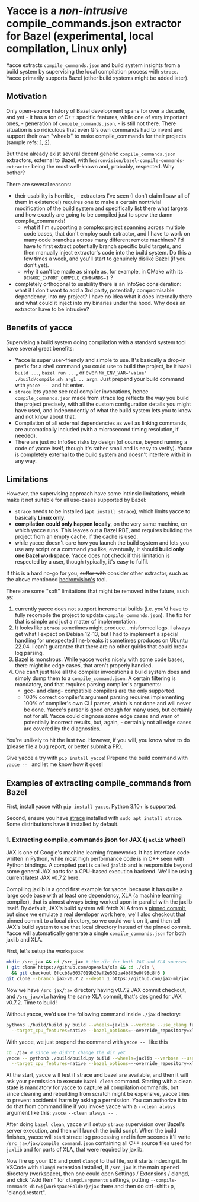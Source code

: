 # Yacce is a *non-intrusive* compile_commands.json extractor for Bazel (experimental, local compilation, Linux only)

Yacce extracts `compile_commands.json` and build system insights from a build system by supervising
the local compilation process with `strace`. Yacce primarily supports Bazel (other build systems
might be added later).

## Motivation

Only open-source history of Bazel development spans for over a decade, and yet - it has a ton of C++
specific features, while one of very important ones, - generation of `compile_commands.json`, - is
still not there. There situation is so ridiculous that even G's own commands had to invent and
support their own "wheels" to make compile_commands for their projects (sample refs: [1](https://openxla.org/xla/lsp#how_do_i_generate_compile_commandsjson_for_xla_source_code),
[2](https://cs.opensource.google/pigweed/pigweed/+/master:pw_ide/py/pw_ide/compile_commands_generator.py)).

But there already exist several decent generic `compile_commands.json` extractors, external to Bazel,
with `hedronvision/bazel-compile-commands-extractor` being the most well-known and, probably, respected.
Why bother?

There are several reasons:
- their usability is horrible, - extractors I've seen (I don't claim I saw all
of them in existence!) requires one to make a certain nontrivial modification of the build system
and specifically list there what targets and how exactly are going to be compiled just to spew the
damn compile_commands!
    - what if I'm supporting a complex project spanning across multiple code bases, that don't employ
    such extractor, and I have to work on many code branches across many different remote machines?
    I'd have to first extract potentially branch specific build targets, and then manually inject
    extractor's code into the build system. Do this a few times a week, and you'll start to genuinely
    dislike Bazel (if you don't yet).
    - why it can't be made as simple as, for example, in CMake with its `-DCMAKE_EXPORT_COMPILE_COMMANDS=1` ?
- completely orthogonal to usability there is an InfoSec consideration: what if I don't want to add
a 3rd party, potentially compromisable dependency, into my project? I have no idea what it does
internally there and what could it inject into my binaries under the hood. Why does an extractor
have to be intrusive?

## Benefits of yacce

Supervising a build system doing compilation with a standard system tool have several great benefits:
- Yacce is super user-friendly and simple to use. It's basically a drop-in prefix for a shell command
you could use to build the project, be it `bazel build ...`, `bazel run ...`, or even
`MY_ENV_VAR="value" ./build/compile.sh arg1 .. argn`. Just prepend your build command with `yacce -- ` and hit enter.
- `strace` lets yacce see real compiler invocations, hence `compile_commands.json` made from strace
log reflects the way you build the project precisely, with all the custom configuration details
you might have used, and independently of what the build system lets you to know and not know about that.
- Compilation of all external dependencies as well as linking commands, are automatically included (with a
microsecond timing resolution, if needed).
- There are just no InfoSec risks by design (of course, beyond running a code of yacce itself,
though it's rather small and is easy to verify). Yacce is completely external to the build system and
doesn't interfere with it in any way.

## Limitations

However, the supervising approach have some intrinsic limitations, which make it not suitable
for all use-cases supported by Bazel:

- `strace` needs to be installed (`apt install strace`), which limits yacce to basically **Linux only**.
- **compilation could only happen locally**, on the very same machine, on which yacce runs. This
leaves out a Bazel RBE, and requires building the project from an empty cache, if the cache is used.
- while yacce doesn't care how you launch the build system and lets you use any script or a command
you like, eventually, it should **build only one Bazel workspace**. Yacce does not check if this
limitation is respected by a user, though typically, it's easy to fulfil.

If this is a hard no-go for you, ~~suffer with~~ consider other extractor, such as the above mentioned
[hedronvision's](https://github.com/hedronvision/bazel-compile-commands-extractor) tool.

There are some "soft" limitations that might be removed in the future, such as:
1. currently yacce does not support incremental builds (i.e. you'd have to fully recompile the
project to update `compile_commands.json`). The fix for that is simple and just a matter of implementation.
2. It looks like `strace` sometimes might produce...misformed logs. I always get what I expect on
Debian 12-13, but I had to implement a special handling for unexpected line-breaks it sometimes
produces on Ubuntu 22.04. I can't guarantee that there are no other quirks that could break log parsing.
3. Bazel is monstrous. While yacce works nicely with some code bases, there might be edge cases, that
aren't properly handled.
4. One can't just take all the compiler invocations a build system does and simply dump them to a
`compile_command.json`. A certain filtering is mandatory, and that requires parsing compiler's arguments:
    - gcc- and clang- compatible compilers are the only supported.
    - 100% correct compiler's argument parsing requires implementing 100% of compiler's own CLI
  parser, which is not done and will never be done. Yacce's parser is good enough for many uses, but
  certainly not for all. Yacce could diagnose some edge cases and warn of potentially
  incorrect results, but, again, - certainly not all edge cases are covered by the diagnostics.

You're unlikely to hit the last two. However, if you will, you know what to do (please file a bug report, or better submit a PR).

Give yacce a try with `pip install yacce`! Prepend the build command with `yacce -- ` and let me know how it goes!

## Examples of extracting compile_commands from Bazel

First, install yacce with `pip install yacce`. Python 3.10+ is supported.

Second, ensure you have [strace](https://man7.org/linux/man-pages/man1/strace.1.html) installed with `sudo apt install strace`. Some distributions have it installed by default.

### 1. Extracting compile_commands.json for JAX (`jaxlib` wheel)

JAX is one of Google's machine learning frameworks. It has interface code written in Python, while
most high performance code is in C++ seen with Python bindings. A compiled part is called `jaxlib`
and is responsible beyond some general JAX parts for a CPU-based execution backend. We'll be using current
latest JAX v0.7.2 here.

Compiling jaxlib is a good first example for yacce, because it has quite a large code base with
at least one dependency, XLA (a machine learning compiler), that is almost always being worked upon
in parallel with the jaxlib itself. By default, JAX's build system will fetch XLA from a
[pinned commit](https://github.com/jax-ml/jax/blob/jax-v0.7.2/third_party/xla/revision.bzl#L24), but
since we emulate a real developer work here, we'll also checkout that pinned commit to a local directory,
so we could work on it, and then tell JAX's build system to use that local directory instead of the
pinned commit. Yacce will automatically generate a single `compile_commands.json` for both jaxlib
and XLA.

First, let's setup the workspace:
```bash
mkdir /src_jax && cd /src_jax # the dir for both JAX and XLA sources
( git clone https://github.com/openxla/xla && cd ./xla \
  && git checkout 0fccb8a6037019b20af2e502ba4b8f5e0f98c8f6 )
git clone --branch jax-v0.7.2 --depth 1 https://github.com/jax-ml/jax
```
Now we have `/src_jax/jax` directory having v0.7.2 JAX commit checkout, and `/src_jax/xla` having
the same XLA commit, that's designed for JAX v0.7.2. Time to build!

Without yacce, we'd use the following command inside `./jax` directory:
```bash
python3 ./build/build.py build --wheels=jaxlib --verbose --use_clang false \
  --target_cpu_features=native --bazel_options=--override_repository=xla=../xla
```

With yacce, we just prepend the command with `yacce -- ` like this

```bash
cd ./jax # since we didn't change the dir yet
yacce -- python3 ./build/build.py build --wheels=jaxlib --verbose --use_clang false \
  --target_cpu_features=native --bazel_options=--override_repository=xla=../xla
```

At the start, yacce will test if strace and bazel are available, and then it will ask your permission to
execute `bazel clean` command. Starting with a clean state is mandatory for yacce to capture all
compilation commands, but since cleaning and rebuilding from scratch might be expensive, yacce tries
to prevent accidental harm by asking a permission. You can authorize it to do that from command line
if you invoke yacce with a `--clean always` argument like this: `yacce --clean always -- `.

After doing `bazel clean`, yacce will setup `strace` supervision over Bazel's server execution, and
then will launch the build script. When the build finishes, yacce will start strace log processing
and in few seconds it'll write `/src_jax/jax/compile_command.json` containing all C++ source files
used for `jaxlib` and for parts of XLA, that were required by jaxlib.

Now fire up your IDE and point `clangd` to that file, so it starts indexing it. In VSCode with `clangd`
extension installed, if `/src_jax` is the main opened directory (workspace), then one could open
Settings / Extensions / clangd, and click "Add Item" for `clangd.arguments` settings, putting
`--compile-commands-dir=${workspaceFolder}/jax` there and then do ctrl+shift+p, "clangd.restart".

